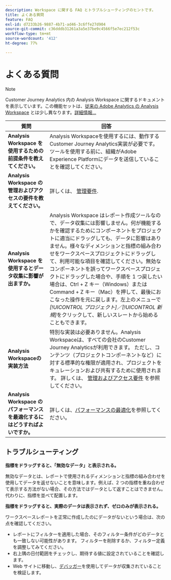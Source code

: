 ```yaml
---
description: Workspace に関する FAQ とトラブルシューティングのヒントです。
title: よくある質問
feature: FAQ
exl-id: d7233b26-9887-4b71-ad46-3c6ffe27d904
source-git-commit: c36dddb31261a3a5e37be9c4566f5e7ec212f53c
workflow-type: tm+mt
source-wordcount: '412'
ht-degree: 77%

---
```


# よくある質問

>[!NOTE]
>
>Customer Journey Analytics 内の Analysis Workspace に関するドキュメントを表示しています。この機能セットは、[従来の Adobe Analytics の Analysis Workspace](https://experienceleague.adobe.com/docs/analytics/analyze/analysis-workspace/home.html?lang=ja) とは少し異なります。[詳細情報...](/help/getting-started/cja-aa.md)

| 質問 | 回答 |
|--- |--- |
| **Analysis Workspace を使用するための前提条件を教えてください。** | Analysis Workspaceを使用するには、動作するCustomer Journey Analytics実装が必要です。 ツールを使用する前に、組織がAdobe Experience Platformにデータを送信していることを確認してください。 |
| **Analysis Workspace の管理およびアクセスの要件を教えてください。** | 詳しくは、 [管理要件](/help/analysis-workspace/workspace-faq/frequently-asked-questions-analysis-workspace.md). |
| **Analysis Workspace を使用するとデータ収集に影響が出ますか。** | Analysis Workspace はレポート作成ツールなので、データ収集には影響しません。何が機能するかを確認するためにコンポーネントをプロジェクトに適当にドラッグしても、データに影響はありません。様々なディメンションと指標の組み合わせをワークスペースプロジェクトにドラッグして、利用可能な項目を確認してください。無効なコンポーネントを誤ってワークスペースプロジェクトにドラッグした場合や、手順を 1 つ戻したい場合は、Ctrl + Z キー（Windows）または Command + Z キー（Mac）を押して、最後におこなった操作を元に戻します。左上のメニューで&#x200B;*[!UICONTROL プロジェクト]／[!UICONTROL 新規]*&#x200B;をクリックして、新しいスレートから始めることもできます。 |
| **Analysis Workspaceの実装方法** | 特別な実装は必要ありません。Analysis Workspaceは、すべての会社のCustomer Journey Analyticsが利用できます。 ただし、コンテンツ（プロジェクトコンポーネントなど）に対する標準的な権限が適用され、プロジェクトをキュレーションおよび共有するために使用されます。 詳しくは、 [管理およびアクセス要件](/help/analysis-workspace/workspace-faq/frequently-asked-questions-analysis-workspace.md) を参照してください。 |
| **Analysis Workspace のパフォーマンスを最適化するにはどうすればよいですか。** | 詳しくは、[パフォーマンスの最適化](/help/analysis-workspace/workspace-faq/optimizing-performance.md)を参照してください。 |

## トラブルシューティング

**指標をドラッグすると、「無効なデータ」と表示される。**

無効なデータとは、レポートで使用されるディメンションと指標の組み合わせを使用してデータを返せないことを意味します。例えば、2 つの指標を重ね合わせて表示する方法がない場合、その方法ではデータとして返すことはできません。代わりに、指標を並べて配置します。

**指標をドラッグすると、実際のデータは表示されず、ゼロのみが表示される。**

ワークスペースレポートを正常に作成したのにデータがないという場合は、次の点を確認してください。

* レポートにフィルターを適用した場合、そのフィルター条件がどのデータとも一致しない可能性があります。 フィルターを削除するか、フィルター定義を調整してみてください。
* 右上隅の日付範囲をチェックし、期待する値に設定されていることを確認します。
* Web サイトに移動し、[デバッガー](https://experienceleague.adobe.com/docs/debugger/using/experience-cloud-debugger.html?lang=ja)を使用してデータが収集されていることを検証します。
